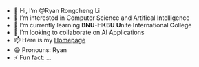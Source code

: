 - 👋 Hi, I’m @Ryan Rongcheng Li
- 👀 I’m interested in Computer Science and Artifical Intelligence
- 🌱 I’m currently learning **BNU-HKBU** **U**nite **I**nternational **C**ollege
- 💞️ I’m looking to collaborate on AI Applications
- 📫 Here is my [Homepage](http://ryanhomepage.voin.ink/)
- 😄 Pronouns: Ryan
- ⚡ Fun fact: ...

<!---
<p align="center">< img src="https://profile-counter.glitch.me/{Ryan}/count.svg" alt="AnhellO :: Visitor's Count" /></p >
--->


